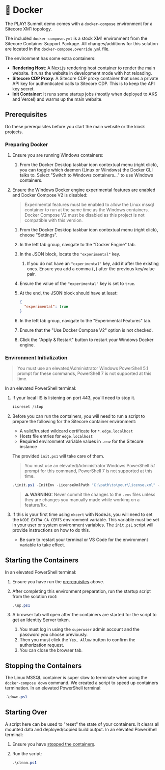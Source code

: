 # 🐳 Docker

The PLAY! Summit demo comes with a `docker-compose` environment for a Sitecore XM1 topology.

The included `docker-compose.yml` is a stock XM1 environment from the Sitecore Container Support Package. All changes/additions for this solution are located in the `docker-compose.override.yml` file.

The environment has some extra containers:

- **Rendering Host**: A Next.js rendering host container to render the main website. It runs the website in development mode with hot reloading.
- **Sitecore CDP Proxy**: A Sitecore CDP proxy container that uses a private API key for authenticated calls to Sitecore CDP. This is to keep the API key secret.
- **Init Container**: It runs some startup jobs (mostly when deployed to AKS and Vercel) and warms up the main website.

## Prerequisites

Do these prerequisites before you start the main website or the kiosk projects.

### Preparing Docker

1. Ensure you are running Windows containers:
   1. From the Docker Desktop taskbar icon contextual menu (right click), you can toggle which daemon (Linux or Windows) the Docker CLI talks to. Select "Switch to Windows containers..." to use Windows containers.
2. Ensure the Windows Docker engine experimental features are enabled and Docker Compose V2 is disabled:

   > Experimental features must be enabled to allow the Linux mssql container to run at the same time as the Windows containers. Docker Compose V2 must be disabled as this project is not compatible with this version.

   1. From the Docker Desktop taskbar icon contextual menu (right click), choose "Settings".
   2. In the left tab group, navigate to the "Docker Engine" tab.
   3. In the JSON block, locate the `"experimental"` key.
      1. If you do not have an `"experimental"` key, add it after the existing ones. Ensure you add a comma (`,`) after the previous key/value pair.
   4. Ensure the value of the `"experimental"` key is set to `true`.
   5. At the end, the JSON block should have at least:

      ```json
      {
        "experimental": true
      }
      ```

   6. In the left tab group, navigate to the "Experimental Features" tab.
   7. Ensure that the "Use Docker Compose V2" option is not checked.
   8. Click the "Apply & Restart" button to restart your Windows Docker engine.

### Environment Initialization

> You must use an elevated/Administrator Windows PowerShell 5.1 prompt for these commands, PowerShell 7 is not supported at this time.

In an elevated PowerShell terminal:

1. If your local IIS is listening on port 443, you'll need to stop it.

   ```ps1
   iisreset /stop
   ```

2. Before you can run the containers, you will need to run a script to prepare the following for the Sitecore container environment:
   - A valid/trusted wildcard certificate for `*.edge.localhost`
   - Hosts file entries for `edge.localhost`
   - Required environment variable values in `.env` for the Sitecore instance

   The provided `init.ps1` will take care of them.

   > You must use an elevated/Administrator Windows PowerShell 5.1 prompt for this command, PowerShell 7 is not supported at this time.

    ```ps1
    .\init.ps1 -InitEnv -LicenseXmlPath "C:\path\to\your\license.xml" -AdminPassword "DesiredAdminPassword"
    ```

    > **⚠ WARNING:** Never commit the changes to the `.env` files unless they are changes you manually made while working on a feature/fix.

3. If this is your first time using `mkcert` with NodeJs, you will need to set the `NODE_EXTRA_CA_CERTS` environment variable. This variable must be set in your user or system environment variables. The `init.ps1` script will provide instructions on how to do this.
    - Be sure to restart your terminal or VS Code for the environment variable to take effect.

## Starting the Containers

In an elevated PowerShell terminal:

1. Ensure you have run the [prerequisites](#Prerequisites) above.

2. After completing this environment preparation, run the startup script from the solution root:

    ```ps1
    .\up.ps1
    ```

3. A browser tab will open after the containers are started for the script to get an Identity Server token.
   1. You must log in using the `superuser` admin account and the password you choose previously.
   2. Then you must click the `Yes, Allow` button to confirm the authorization request.
   3. You can close the browser tab.

## Stopping the Containers

The Linux MSSQL container is super slow to terminate when using the `docker-compose down` command. We created a script to speed up containers termination. In an elevated PowerShell terminal:

```ps1
.\down.ps1
```

## Starting Over

A script here can be used to "reset" the state of your containers. It clears all mounted data and deployed/copied build output. In an elevated PowerShell terminal:

1. Ensure you have [stopped the containers](#Stopping-the-Containers).
2. Run the script:

    ```ps1
    .\clean.ps1
    ```
